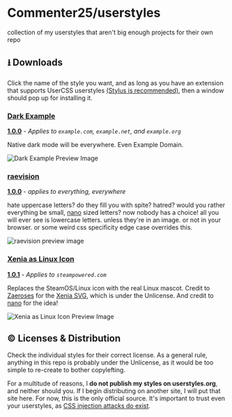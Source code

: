 # Commenter25/userstyles
collection of my userstyles that aren't big enough projects for their own repo

## ⭳ Downloads
Click the name of the style you want, and as long as you have an extension that supports UserCSS userstyles [(Stylus is recommended)](https://github.com/openstyles/stylus), then a window should pop up for installing it.

### [Dark Example](https://raw.githubusercontent.com/Commenter25/userstyles/master/darkexample/darkexample.user.css)  

[**1.0.0**](https://github.com/Commenter25/userstyles/blob/main/darkexample/CHANGELOG.md) - _Applies to `example.com`, `example.net`, and `example.org`_

Native dark mode will be everywhere. Even Example Domain.

![Dark Example Preview Image](https://raw.githubusercontent.com/Commenter25/userstyles/master/darkexample/preview.png)

### [raevision](https://raw.githubusercontent.com/commenter25/userstyles/master/raevision/raevision.user.css)  

[**1.0.0**](https://github.com/commenter25/userstyles/blob/main/raevision/changelog.md) - _applies to everything, everywhere_

hate uppercase letters? do they fill you with spite? hatred? would you rather everything be small, [nano](https://twitter.com/nano_pone) sized letters? now nobody has a choice! all you will ever see is lowercase letters. unless they're in an image. or not in your browser. or some weird css specificity edge case overrides this.

![raevision preview image](https://raw.githubusercontent.com/commenter25/userstyles/master/raevision/preview.png)

### [Xenia as Linux Icon](https://raw.githubusercontent.com/Commenter25/userstyles/master/xeniasteam/xeniasteam.user.css)  

[**1.0.1**](https://github.com/Commenter25/userstyles/blob/main/xeniasteam/CHANGELOG.md) - _Applies to `steampowered.com`_

Replaces the SteamOS/Linux icon with the real Linux mascot. Credit to [Zaeroses](https://chitter.xyz/@Zaeroses) for the [Xenia SVG](https://github.com/Zaeroses/refind-icons/blob/main/os_linux.svg), which is under the Unlicense. And credit to [nano](https://twitter.com/nano_pone) for the idea!

![Xenia as Linux Icon Preview Image](https://raw.githubusercontent.com/Commenter25/userstyles/master/xeniasteam/preview.png)

## © Licenses & Distribution
Check the individual styles for their correct license. As a general rule, anything in this repo is probably under the Unlicense, as it would be too simple to re-create to bother copylefting.

For a multitude of reasons, I **do not publish my styles on userstyles.org**, and neither should you. If I begin distributing on another site, I will put that site here. For now, this is the only official source. It's important to trust even your userstyles, as [CSS injection attacks do exist](https://www.mike-gualtieri.com/css-exfil-vulnerability-tester).
